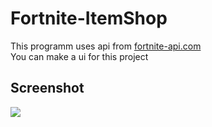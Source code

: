 # Fortnite-ItemShop

<p>
This programm uses api from <a href="https://fortnite-api.com">fortnite-api.com</a>
<br>
You can make a ui for this project
</p>

<h2>Screenshot</h2>
<img src="https://i.imgur.com/akJqXcC.png">


